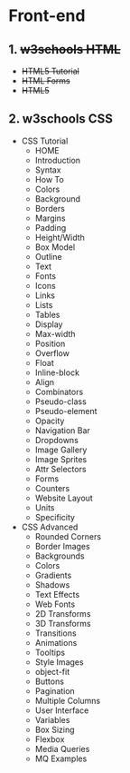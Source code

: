 # Front-end
## 1. ~~w3schools HTML~~ 
  * ~~HTML5 Tutorial~~
  * ~~HTML Forms~~
  * ~~HTML5~~
  
## 2. w3schools CSS


   * CSS Tutorial
       * HOME
       * Introduction
       * Syntax
       * How To
       * Colors
       * Background
       * Borders
       * Margins
       * Padding
       * Height/Width
       * Box Model
       * Outline
       * Text
       * Fonts
       * Icons
       * Links
       * Lists
       * Tables
       * Display
       * Max-width
       * Position
       * Overflow
       * Float
       * Inline-block
       * Align
       * Combinators
       * Pseudo-class
       * Pseudo-element
       * Opacity
       * Navigation Bar
       * Dropdowns
       * Image Gallery
       * Image Sprites
       * Attr Selectors
       * Forms
       * Counters
       * Website Layout
       * Units
       * Specificity
   * CSS Advanced
       * Rounded Corners
       * Border Images
       * Backgrounds
       * Colors
       * Gradients
       * Shadows
       * Text Effects
       * Web Fonts
       * 2D Transforms
       * 3D Transforms
       * Transitions
       * Animations
       * Tooltips
       * Style Images
       * object-fit
       * Buttons
       * Pagination
       * Multiple Columns
       * User Interface
       * Variables
       * Box Sizing
       * Flexbox
       * Media Queries
       * MQ Examples
